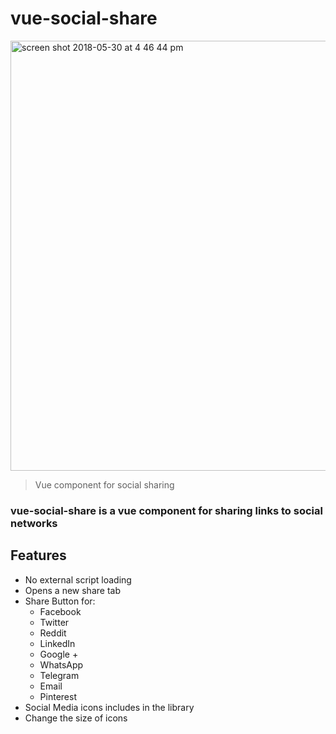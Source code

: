 # vue-social-share

<img width="688" alt="screen shot 2018-05-30 at 4 46 44 pm" src="https://user-images.githubusercontent.com/9936881/40717210-2a117e2e-6429-11e8-8230-cc0b22094d96.png">

> Vue component for social sharing

### vue-social-share is a vue component for sharing links to social networks

## Features

* No external script loading
* Opens a new share tab
* Share Button for:
  * Facebook
  * Twitter
  * Reddit
  * LinkedIn
  * Google +
  * WhatsApp
  * Telegram
  * Email
  * Pinterest
* Social Media icons includes in the library
* Change the size of icons
